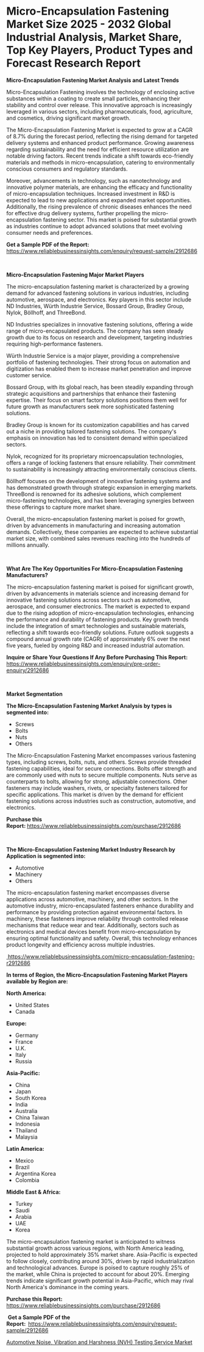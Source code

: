 <p><h1>Micro-Encapsulation Fastening Market Size 2025 - 2032 Global Industrial Analysis, Market Share, Top Key Players, Product Types and Forecast Research Report</h1></p><p><strong>Micro-Encapsulation Fastening Market Analysis and Latest Trends</strong></p>
<p><p>Micro-Encapsulation Fastening involves the technology of enclosing active substances within a coating to create small particles, enhancing their stability and control over release. This innovative approach is increasingly leveraged in various sectors, including pharmaceuticals, food, agriculture, and cosmetics, driving significant market growth. </p><p>The Micro-Encapsulation Fastening Market is expected to grow at a CAGR of 8.7% during the forecast period, reflecting the rising demand for targeted delivery systems and enhanced product performance. Growing awareness regarding sustainability and the need for efficient resource utilization are notable driving factors. Recent trends indicate a shift towards eco-friendly materials and methods in micro-encapsulation, catering to environmentally conscious consumers and regulatory standards. </p><p>Moreover, advancements in technology, such as nanotechnology and innovative polymer materials, are enhancing the efficacy and functionality of micro-encapsulation techniques. Increased investment in R&D is expected to lead to new applications and expanded market opportunities. Additionally, the rising prevalence of chronic diseases enhances the need for effective drug delivery systems, further propelling the micro-encapsulation fastening sector. This market is poised for substantial growth as industries continue to adopt advanced solutions that meet evolving consumer needs and preferences.</p></p>
<p><strong>Get a Sample PDF of the Report:&nbsp;</strong> <a href="https://www.reliablebusinessinsights.com/enquiry/request-sample/2912686?utm_campaign=2794&utm_medium=2&utm_source=Github&utm_content=ia&utm_term=12032025&utm_id=micro-encapsulation-fastening">https://www.reliablebusinessinsights.com/enquiry/request-sample/2912686</a></p>
<p>&nbsp;</p>
<p><strong>Micro-Encapsulation Fastening Major Market Players</strong></p>
<p><p>The micro-encapsulation fastening market is characterized by a growing demand for advanced fastening solutions in various industries, including automotive, aerospace, and electronics. Key players in this sector include ND Industries, Würth Industrie Service, Bossard Group, Bradley Group, Nylok, Böllhoff, and ThreeBond.</p><p>ND Industries specializes in innovative fastening solutions, offering a wide range of micro-encapsulated products. The company has seen steady growth due to its focus on research and development, targeting industries requiring high-performance fasteners. </p><p>Würth Industrie Service is a major player, providing a comprehensive portfolio of fastening technologies. Their strong focus on automation and digitization has enabled them to increase market penetration and improve customer service.</p><p>Bossard Group, with its global reach, has been steadily expanding through strategic acquisitions and partnerships that enhance their fastening expertise. Their focus on smart factory solutions positions them well for future growth as manufacturers seek more sophisticated fastening solutions.</p><p>Bradley Group is known for its customization capabilities and has carved out a niche in providing tailored fastening solutions. The company's emphasis on innovation has led to consistent demand within specialized sectors.</p><p>Nylok, recognized for its proprietary microencapsulation technologies, offers a range of locking fasteners that ensure reliability. Their commitment to sustainability is increasingly attracting environmentally conscious clients.</p><p>Böllhoff focuses on the development of innovative fastening systems and has demonstrated growth through strategic expansion in emerging markets. ThreeBond is renowned for its adhesive solutions, which complement micro-fastening technologies, and has been leveraging synergies between these offerings to capture more market share.</p><p>Overall, the micro-encapsulation fastening market is poised for growth, driven by advancements in manufacturing and increasing automation demands. Collectively, these companies are expected to achieve substantial market size, with combined sales revenues reaching into the hundreds of millions annually.</p></p>
<p>&nbsp;</p>
<p><strong>What Are The Key Opportunities For Micro-Encapsulation Fastening Manufacturers?</strong></p>
<p><p>The micro-encapsulation fastening market is poised for significant growth, driven by advancements in materials science and increasing demand for innovative fastening solutions across sectors such as automotive, aerospace, and consumer electronics. The market is expected to expand due to the rising adoption of micro-encapsulation technologies, enhancing the performance and durability of fastening products. Key growth trends include the integration of smart technologies and sustainable materials, reflecting a shift towards eco-friendly solutions. Future outlook suggests a compound annual growth rate (CAGR) of approximately 6% over the next five years, fueled by ongoing R&D and increased industrial automation.</p></p>
<p><strong>Inquire or Share Your Questions If Any Before Purchasing This Report:</strong> <a href="https://www.reliablebusinessinsights.com/enquiry/pre-order-enquiry/2912686?utm_campaign=2794&utm_medium=2&utm_source=Github&utm_content=ia&utm_term=12032025&utm_id=micro-encapsulation-fastening">https://www.reliablebusinessinsights.com/enquiry/pre-order-enquiry/2912686</a></p>
<p>&nbsp;</p>
<p><strong>Market Segmentation</strong></p>
<p><strong>The Micro-Encapsulation Fastening Market Analysis by types is segmented into:</strong></p>
<p><ul><li>Screws</li><li>Bolts</li><li>Nuts</li><li>Others</li></ul></p>
<p><p>The Micro-Encapsulation Fastening Market encompasses various fastening types, including screws, bolts, nuts, and others. Screws provide threaded fastening capabilities, ideal for secure connections. Bolts offer strength and are commonly used with nuts to secure multiple components. Nuts serve as counterparts to bolts, allowing for strong, adjustable connections. Other fasteners may include washers, rivets, or specialty fasteners tailored for specific applications. This market is driven by the demand for efficient fastening solutions across industries such as construction, automotive, and electronics.</p></p>
<p><strong>Purchase this Report:&nbsp;</strong><a href="https://www.reliablebusinessinsights.com/purchase/2912686?utm_campaign=2794&utm_medium=2&utm_source=Github&utm_content=ia&utm_term=12032025&utm_id=micro-encapsulation-fastening">https://www.reliablebusinessinsights.com/purchase/2912686</a></p>
<p>&nbsp;</p>
<p><strong>The Micro-Encapsulation Fastening Market Industry Research by Application is segmented into:</strong></p>
<p><ul><li>Automotive</li><li>Machinery</li><li>Others</li></ul></p>
<p><p>The micro-encapsulation fastening market encompasses diverse applications across automotive, machinery, and other sectors. In the automotive industry, micro-encapsulated fasteners enhance durability and performance by providing protection against environmental factors. In machinery, these fasteners improve reliability through controlled release mechanisms that reduce wear and tear. Additionally, sectors such as electronics and medical devices benefit from micro-encapsulation by ensuring optimal functionality and safety. Overall, this technology enhances product longevity and efficiency across multiple industries.</p></p>
<p><a href="https://www.reliablebusinessinsights.com/micro-encapsulation-fastening-r2912686?utm_campaign=2794&utm_medium=2&utm_source=Github&utm_content=ia&utm_term=12032025&utm_id=micro-encapsulation-fastening">&nbsp;https://www.reliablebusinessinsights.com/micro-encapsulation-fastening-r2912686</a></p>
<p><strong>In terms of Region, the Micro-Encapsulation Fastening Market Players available by Region are:</strong></p>
<p>
    <p> <strong> North America: </strong>
        <ul>
            <li>United States</li>
            <li>Canada</li>
        </ul>
        </p> 
    <p> <strong> Europe: </strong>
        <ul>
            <li>Germany</li>
            <li>France</li>
            <li>U.K.</li>
            <li>Italy</li>
            <li>Russia</li>
        </ul>
        </p> 
    <p> <strong> Asia-Pacific: </strong>
        <ul>
            <li>China</li>
            <li>Japan</li>
            <li>South Korea</li>
            <li>India</li>
            <li>Australia</li>
            <li>China Taiwan</li>
            <li>Indonesia</li>
            <li>Thailand</li>
            <li>Malaysia</li>
        </ul>
        </p> 
    <p> <strong> Latin America: </strong>
        <ul>
            <li>Mexico</li>
            <li>Brazil</li>
            <li>Argentina Korea</li>
            <li>Colombia</li>
        </ul>
        </p> 
    <p> <strong> Middle East & Africa: </strong>
        <ul>
            <li>Turkey</li>
            <li>Saudi</li>
            <li>Arabia</li>
            <li>UAE</li>
            <li>Korea</li>
        </ul>
    </p>
    </p>
<p><p>The micro-encapsulation fastening market is anticipated to witness substantial growth across various regions, with North America leading, projected to hold approximately 35% market share. Asia-Pacific is expected to follow closely, contributing around 30%, driven by rapid industrialization and technological advances. Europe is poised to capture roughly 25% of the market, while China is projected to account for about 20%. Emerging trends indicate significant growth potential in Asia-Pacific, which may rival North America's dominance in the coming years.</p></p>
<p><strong>Purchase this Report: </strong><a href="https://www.reliablebusinessinsights.com/purchase/2912686?utm_campaign=2794&utm_medium=2&utm_source=Github&utm_content=ia&utm_term=12032025&utm_id=micro-encapsulation-fastening">https://www.reliablebusinessinsights.com/purchase/2912686</a></p>
<p>&nbsp;<strong>Get a Sample PDF of the Report:&nbsp;&nbsp;</strong><a href="https://www.reliablebusinessinsights.com/enquiry/request-sample/2912686?utm_campaign=2794&utm_medium=2&utm_source=Github&utm_content=ia&utm_term=12032025&utm_id=micro-encapsulation-fastening">https://www.reliablebusinessinsights.com/enquiry/request-sample/2912686</a></p>
<p><strong></strong></p>
<p><p><a href="https://github.com/abuugjetaj/Market-Research-Report-List-1/blob/main/automotive-noise-vibration-and-harshness-nvh-testing-service-market.md?utm_campaign=2794&utm_medium=2&utm_source=Github&utm_content=ia&utm_term=12032025&utm_id=micro-encapsulation-fastening">Automotive Noise, Vibration and Harshness (NVH) Testing Service Market</a></p></p>